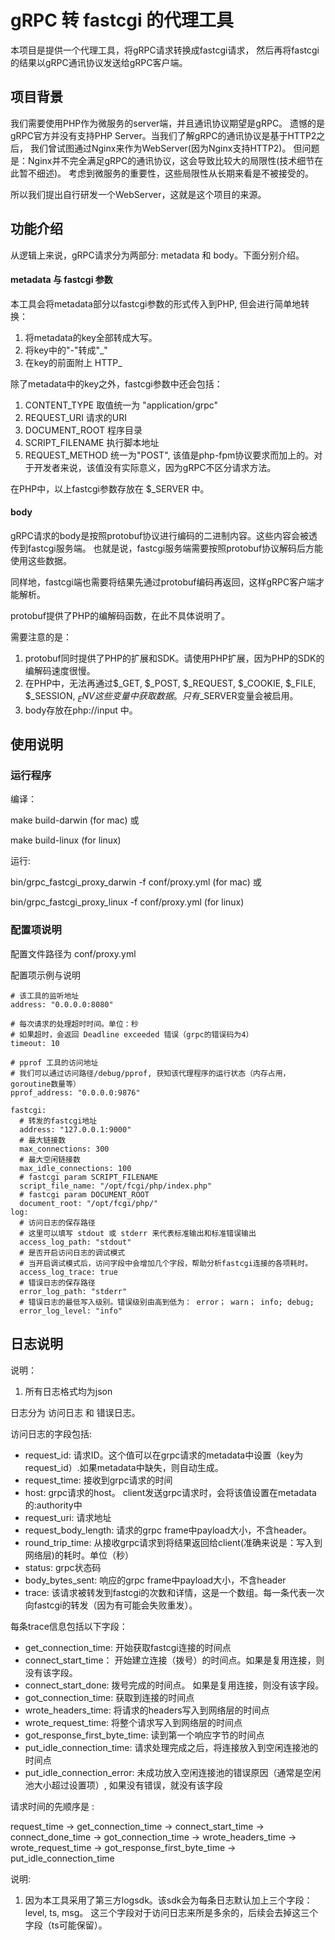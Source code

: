 # gRPC 转 fastcgi 的代理工具

本项目是提供一个代理工具，将gRPC请求转换成fastcgi请求，
然后再将fastcgi的结果以gRPC通讯协议发送给gRPC客户端。

## 项目背景

我们需要使用PHP作为微服务的server端，并且通讯协议期望是gRPC。
遗憾的是gRPC官方并没有支持PHP Server。当我们了解gRPC的通讯协议是基于HTTP2之后，
我们曾试图通过Nginx来作为WebServer(因为Nginx支持HTTP2)。
但问题是：Nginx并不完全满足gRPC的通讯协议，这会导致比较大的局限性(技术细节在此暂不细述)。
考虑到微服务的重要性，这些局限性从长期来看是不被接受的。

所以我们提出自行研发一个WebServer，这就是这个项目的来源。

## 功能介绍

从逻辑上来说，gRPC请求分为两部分: metadata 和 body。下面分别介绍。

#### metadata 与 fastcgi 参数
本工具会将metadata部分以fastcgi参数的形式传入到PHP, 但会进行简单地转换：
1. 将metadata的key全部转成大写。
2. 将key中的"-"转成"_"
3. 在key的前面附上 HTTP_

除了metadata中的key之外，fastcgi参数中还会包括：
1. CONTENT_TYPE 取值统一为 "application/grpc"
2. REQUEST_URI  请求的URI
3. DOCUMENT_ROOT 程序目录
4. SCRIPT_FILENAME 执行脚本地址
5. REQUEST_METHOD 统一为"POST", 该值是php-fpm协议要求而加上的。对于开发者来说，该值没有实际意义，因为gRPC不区分请求方法。

在PHP中，以上fastcgi参数存放在 $_SERVER 中。

#### body
gRPC请求的body是按照protobuf协议进行编码的二进制内容。这些内容会被透传到fastcgi服务端。
也就是说，fastcgi服务端需要按照protobuf协议解码后方能使用这些数据。

同样地，fastcgi端也需要将结果先通过protobuf编码再返回，这样gRPC客户端才能解析。

protobuf提供了PHP的编解码函数，在此不具体说明了。

需要注意的是：
1. protobuf同时提供了PHP的扩展和SDK。请使用PHP扩展，因为PHP的SDK的编解码速度很慢。
2. 在PHP中，无法再通过$_GET, $_POST, $_REQUEST, $_COOKIE, $_FILE, $_SESSION, $_ENV这些变量中获取数据。只有$_SERVER变量会被启用。
3. body存放在php://input 中。

## 使用说明

### 运行程序
编译：

make build-darwin (for mac) 或

make build-linux (for linux)

运行:

bin/grpc_fastcgi_proxy_darwin -f conf/proxy.yml (for mac) 或

bin/grpc_fastcgi_proxy_linux -f conf/proxy.yml (for linux)

### 配置项说明

配置文件路径为 conf/proxy.yml

配置项示例与说明

```
# 该工具的监听地址
address: "0.0.0.0:8080"

# 每次请求的处理超时时间。单位：秒
# 如果超时，会返回 Deadline exceeded 错误（grpc的错误码为4）
timeout: 10

# pprof 工具的访问地址
# 我们可以通过访问路径/debug/pprof, 获知该代理程序的运行状态（内存占用，goroutine数量等）
pprof_address: "0.0.0.0:9876"

fastcgi:
  # 转发的fastcgi地址
  address: "127.0.0.1:9000"
  # 最大链接数
  max_connections: 300
  # 最大空闲链接数
  max_idle_connections: 100
  # fastcgi param SCRIPT_FILENAME
  script_file_name: "/opt/fcgi/php/index.php"
  # fastcgi param DOCUMENT_ROOT
  document_root: "/opt/fcgi/php/"
log:
  # 访问日志的保存路径
  # 这里可以填写 stdout 或 stderr 来代表标准输出和标准错误输出
  access_log_path: "stdout"
  # 是否开启访问日志的调试模式
  # 当开启调试模式后，访问字段中会增加几个字段，帮助分析fastcgi连接的各项耗时。
  access_log_trace: true
  # 错误日志的保存路径
  error_log_path: "stderr"
  # 错误日志的最低写入级别。错误级别由高到低为： error； warn； info; debug;
  error_log_level: "info"
```

## 日志说明

说明：
1. 所有日志格式均为json

日志分为 访问日志 和 错误日志。

访问日志的字段包括:
- request_id: 请求ID。这个值可以在grpc请求的metadata中设置（key为request_id）.如果metadata中缺失，则自动生成。
- request_time: 接收到grpc请求的时间
- host: grpc请求的host。 client发送grpc请求时，会将该值设置在metadata的:authority中
- request_uri: 请求地址
- request_body_length: 请求的grpc frame中payload大小，不含header。
- round_trip_time: 从接收grpc请求到将结果返回给client(准确来说是：写入到网络层)的耗时。单位（秒）
- status: grpc状态码
- body_bytes_sent: 响应的grpc frame中payload大小，不含header
- trace: 该请求被转发到fastcgi的次数和详情，这是一个数组。每一条代表一次向fastcgi的转发（因为有可能会失败重发）。

每条trace信息包括以下字段：
- get_connection_time: 开始获取fastcgi连接的时间点
- connect_start_time： 开始建立连接（拨号）的时间点。如果是复用连接，则没有该字段。
- connect_start_done: 拨号完成的时间点。 如果是复用连接，则没有该字段。
- got_connection_time: 获取到连接的时间点
- wrote_headers_time: 将请求的headers写入到网络层的时间点
- wrote_request_time: 将整个请求写入到网络层的时间点
- got_response_first_byte_time: 读到第一个响应字节的时间点
- put_idle_connection_time: 请求处理完成之后，将连接放入到空闲连接池的时间点
- put_idle_connection_error: 未成功放入空闲连接池的错误原因（通常是空闲池大小超过设置项）, 如果没有错误，就没有该字段

请求时间的先顺序是 :

request_time -> get_connection_time -> connect_start_time -> connect_done_time -> got_connection_time ->
wrote_headers_time -> wrote_request_time -> got_response_first_byte_time -> put_idle_connection_time

说明:
 1. 因为本工具采用了第三方logsdk。该sdk会为每条日志默认加上三个字段：level, ts, msg。
    这三个字段对于访问日志来所是多余的，后续会去掉这三个字段（ts可能保留）。

